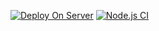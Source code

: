 [![Deploy On Server](https://github.com/mo13ammad/jatajar-front/actions/workflows/deploy.yml/badge.svg)](https://github.com/mo13ammad/jatajar-front/actions/workflows/deploy.yml)
[![Node.js CI](https://github.com/mo13ammad/jatajar-front/actions/workflows/node.js.yml/badge.svg)](https://github.com/mo13ammad/jatajar-front/actions/workflows/node.js.yml)